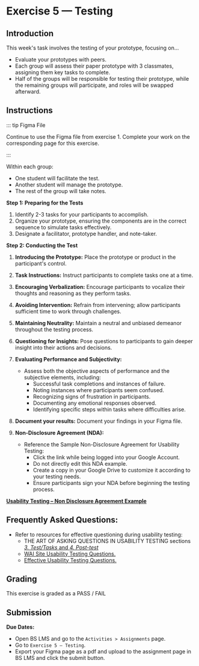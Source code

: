 # Exercise 5 — Testing

## Introduction

This week's task involves the testing of your prototype, focusing on...

- Evaluate your prototypes with peers.
- Each group will assess their paper prototype with 3 classmates, assigning them key tasks to complete.
- Half of the groups will be responsible for testing their prototype, while the remaining groups will participate, and roles will be swapped afterward.

## Instructions

::: tip Figma File

Continue to use the Figma file from exercise 1.
Complete your work on the corresponding page for this exercise.

:::

Within each group:

- One student will facilitate the test.
- Another student will manage the prototype.
- The rest of the group will take notes.

**Step 1: Preparing for the Tests**

1. Identify 2-3 tasks for your participants to accomplish.
2. Organize your prototype, ensuring the components are in the correct sequence to simulate tasks effectively.
3. Designate a facilitator, prototype handler, and note-taker.

**Step 2: Conducting the Test**

1. **Introducing the Prototype:** Place the prototype or product in the participant's control.

2. **Task Instructions:** Instruct participants to complete tasks one at a time.

3. **Encouraging Verbalization:** Encourage participants to vocalize their thoughts and reasoning as they perform tasks.

4. **Avoiding Intervention:** Refrain from intervening; allow participants sufficient time to work through challenges.

5. **Maintaining Neutrality:** Maintain a neutral and unbiased demeanor throughout the testing process.

6. **Questioning for Insights:** Pose questions to participants to gain deeper insight into their actions and decisions.

7. **Evaluating Performance and Subjectivity:**

   - Assess both the objective aspects of performance and the subjective elements, including:
     - Successful task completions and instances of failure.
     - Noting instances where participants seem confused.
     - Recognizing signs of frustration in participants.
     - Documenting any emotional responses observed.
     - Identifying specific steps within tasks where difficulties arise.

8. **Document your results:** Document your findings in your Figma file.

9. **Non-Disclosure Agreement (NDA):**

   - Reference the Sample Non-Disclosure Agreement for Usability Testing:
     - Click the link while being logged into your Google Account.
     - Do not directly edit this NDA example.
     - Create a copy in your Google Drive to customize it according to your testing needs.
     - Ensure participants sign your NDA before beginning the testing process.

[**Usability Testing – Non Disclosure Agreement Example**](https://docs.google.com/forms/d/1n3HuVnplNqcCEMLsrF-naGEJvVmObvvVk1axpEjkuew/edit)

## Frequently Asked Questions:

- Refer to resources for effective questioning during usability testing:
  - THE ART OF ASKING QUESTIONS IN USABILITY TESTING sections [_3. Test/Tasks_ and _4. Post-test_](https://www.akendi.com/blog/the-art-of-asking-questions-in-usability-testing/)
  - [WAI Site Usability Testing Questions.](https://www.usability.gov/how-to-and-tools/resources/templates/wai-site-usability-testing-questions.html)
  - [Effective Usability Testing Questions.](https://www.hotjar.com/usability-testing/questions)

## Grading

This exercise is graded as a PASS / FAIL

## Submission

**Due Dates:**

<Badge text="Both Sections: Thursday September 28th @11:59pm" />

- Open BS LMS and go to the `Activities > Assignments` page.
- Go to `Exercise 5 — Testing`.
- Export your Figma page as a pdf and upload to the assignment page in BS LMS and click the submit button.
